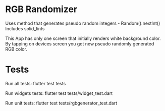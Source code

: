 # RGB Randomizer

Uses method that generates pseudo random integers - Random().nextInt()
Includes solid_lints

This App has only one screen that initially renders white background color.
By tapping on devices screen you got new pseudo randomly generated RGB color.

# Tests

Run all tests: flutter test tests

Run widgets tests: flutter test tests/widget_test.dart

Run unit tests: flutter test tests/rgbgenerator_test.dart
